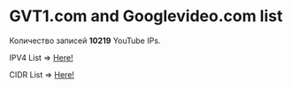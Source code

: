 # GVT1.com and Googlevideo.com list

Количество записей
**10219**
YouTube IPs.

IPV4 List => [Here!](https://raw.githubusercontent.com/EikeiDev/test_block/refs/heads/main/ipv4_list.txt)

CIDR List => [Here!](https://raw.githubusercontent.com/EikeiDev/test_block/refs/heads/main/cidr4.txt)
